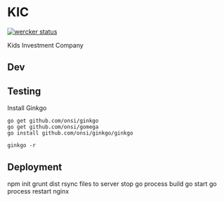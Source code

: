 KIC
===

[![wercker status](https://app.wercker.com/status/a32c249547feeb153cd6481fff4ce782/m "wercker status")](https://app.wercker.com/project/bykey/a32c249547feeb153cd6481fff4ce782)

Kids Investment Company


Dev
----



Testing
-------

Install Ginkgo
	
	go get github.com/onsi/ginkgo
	go get github.com/onsi/gomega
	go install github.com/onsi/ginkgo/ginkgo

	ginkgo -r

Deployment
-----------

npm init
grunt dist
rsync files to server
stop go process
build go
start go process
restart nginx